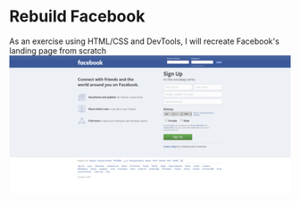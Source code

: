 # Rebuild Facebook
As an exercise using HTML/CSS and DevTools, I will recreate Facebook's landing page from scratch
![Image](facebook-reference.png)